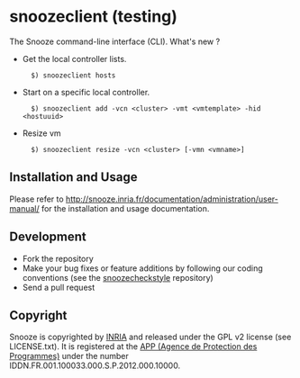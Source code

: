 # snoozeclient (testing)

The Snooze command-line interface (CLI).
What's new ?

* Get the local controller lists.

        $) snoozeclient hosts

* Start on a specific local controller.

        $) snoozeclient add -vcn <cluster> -vmt <vmtemplate> -hid <hostuuid>

* Resize vm 

        $) snoozeclient resize -vcn <cluster> [-vmn <vmname>]
 

## Installation and Usage

Please refer to <http://snooze.inria.fr/documentation/administration/user-manual/> for the installation and usage documentation.

## Development

* Fork the repository
* Make your bug fixes or feature additions by following our coding conventions (see the [snoozecheckstyle](https://github.com/snoozesoftware/snoozecheckstyle) repository)
* Send a pull request

## Copyright

Snooze is copyrighted by [INRIA](http://www.inria.fr/en) and released under the GPL v2 license (see LICENSE.txt). It is registered at the [APP (Agence de Protection des Programmes)](http://www.app.asso.fr/) under the number IDDN.FR.001.100033.000.S.P.2012.000.10000.
